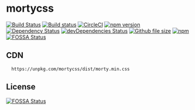 # mortycss

[![Build Status](https://travis-ci.org/rishabh09/mortycss.svg?branch=master)](https://travis-ci.org/rishabh09/mortycss)
[![Build status](https://ci.appveyor.com/api/projects/status/19p72dj3m9p0bpf5?svg=true)](https://ci.appveyor.com/project/rishabh09/mortycss)
[![CircleCI](https://img.shields.io/circleci/project/github/rishabh09/mortycss.svg)](https://circleci.com/gh/rishabh09/mortycss)
[![npm version](https://img.shields.io/npm/v/mortycss.svg)](https://www.npmjs.com/package/mortycss)
[![Dependency Status](https://david-dm.org/rishabh09/mortycss.svg)](https://david-dm.org/rishabh09/mortycss)
[![devDependencies Status](https://david-dm.org/rishabh09/mortycss/dev-status.svg)](https://david-dm.org/rishabh09/mortycss?type=dev)
[![Github file size](https://img.shields.io/github/size/rishabh09/mortycss/dist/morty.min.css.svg)]()
[![npm](https://img.shields.io/npm/dt/mortycss.svg)]()
[![FOSSA Status](https://app.fossa.io/api/projects/git%2Bgithub.com%2Frishabh09%2Fmortycss.svg?type=shield)](https://app.fossa.io/projects/git%2Bgithub.com%2Frishabh09%2Fmortycss?ref=badge_shield)

## CDN

```
  https://unpkg.com/mortycss/dist/morty.min.css
```


## License
[![FOSSA Status](https://app.fossa.io/api/projects/git%2Bgithub.com%2Frishabh09%2Fmortycss.svg?type=large)](https://app.fossa.io/projects/git%2Bgithub.com%2Frishabh09%2Fmortycss?ref=badge_large)



